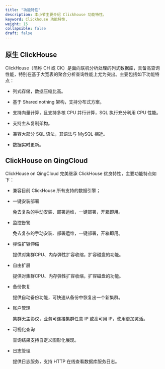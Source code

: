 ```yaml
---
title: "功能特性"
description: 本小节主要介绍 Clickhouse 功能特性。 
keyword: Clickhouse 功能特性,
weight: 15
collapsible: false
draft: false
---
```


## 原生 ClickHouse

ClickHouse（简称 CH 或 CK）是面向联机分析处理的列式数据库，具备高查询性能，特别在基于大宽表的聚合分析查询性能上尤为突出。主要包括如下功能特点：

- 列式存储，数据压缩比高。

- 基于 Shared nothing 架构，支持分布式方案。

- 支持向量计算，且支持多核 CPU 并行计算，SQL 执行充分利用 CPU 性能。

- 支持主从复制架构。

- 兼容大部分 SQL 语法，其语法与 MySQL 相近。

- 数据实时更新。

## ClickHouse on QingCloud

ClickHouse on QingCloud 完美继承 ClickHouse 优良特性，主要功能特点如下：

- 兼容目前 ClickHouse 所有支持的数据引擎；

- 一键安装部署
  
  免去复杂的手动安装、部署运维，一键部署，开箱即用。

- 监控告警
  
  免去复杂的手动安装、部署运维，一键部署，开箱即用。

- 弹性扩容伸缩
  
  提供对集群CPU、内存弹性扩容收缩，扩容磁盘的功能。

- 自由扩展
  
  提供对集群CPU、内存弹性扩容收缩，扩容磁盘的功能。

- 备份恢复
  
  提供自动备份功能，可快速从备份中恢复出一个新集群。

- 账户管理
  
  集群无主协议，业务可连接集群任意 IP 或高可用 IP，使用更加灵活。

- 可视化查询
  
  查询结果支持自定义图形化展现。

- 日志管理
  
   提供日志服务，支持 HTTP 在线查看数据库服务日志。
